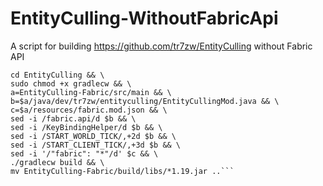# EntityCulling-WithoutFabricApi
A script for building https://github.com/tr7zw/EntityCulling without Fabric API
```git clone --branch 1.19 https://github.com/tr7zw/EntityCulling && \
cd EntityCulling && \
sudo chmod +x gradlecw && \
a=EntityCulling-Fabric/src/main && \
b=$a/java/dev/tr7zw/entityculling/EntityCullingMod.java && \
c=$a/resources/fabric.mod.json && \
sed -i /fabric.api/d $b && \
sed -i /KeyBindingHelper/d $b && \
sed -i /START_WORLD_TICK/,+2d $b && \
sed -i /START_CLIENT_TICK/,+3d $b && \
sed -i '/"fabric": "*"/d' $c && \
./gradlecw build && \
mv EntityCulling-Fabric/build/libs/*1.19.jar ..```
